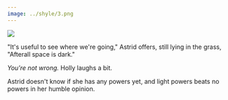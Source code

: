 ```yaml
---
image: ../shyle/3.png
---
```

<img src="{{page.image}}"> <br>


"It's useful to see where we're going," Astrid offers, still lying in the grass, "Afterall space is dark."

*You're not wrong.* Holly laughs a bit.

Astrid doesn't know if she has any powers yet, and light powers beats no powers in her humble opinion.
